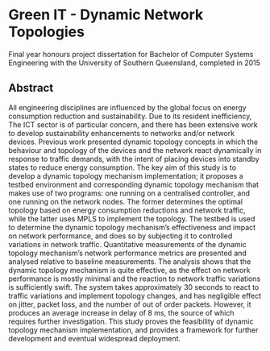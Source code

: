 # Green IT - Dynamic Network Topologies
Final year honours project dissertation for Bachelor of Computer Systems Engineering with the University of Southern Queensland, completed in 2015


## Abstract
All engineering disciplines are influenced by the global focus on energy consumption reduction and sustainability. Due to its resident inefficiency, The ICT sector is of particular concern, and there has been extensive work to develop sustainability enhancements to networks and/or network devices. Previous work presented dynamic topology concepts in which the behaviour and topology of the devices and the network react dynamically in response to traffic demands, with the intent of placing devices into standby states to reduce energy consumption. The key aim of this study is to develop a dynamic topology mechanism implementation; it proposes a testbed environment and corresponding dynamic topology mechanism that makes use of two programs: one running on a centralised controller, and one running on the network nodes. The former determines the optimal topology based on energy consumption reductions and network traffic, while the latter uses MPLS to implement the topology. The testbed is used to determine the dynamic topology mechanism’s effectiveness and impact on network performance, and does so by subjecting it to controlled variations in network traffic. Quantitative measurements of the dynamic topology mechanism’s network performance metrics are presented and analysed relative to baseline measurements. The analysis shows that the dynamic topology mechanism is quite effective, as the effect on network performance is mostly minimal and the reaction to network traffic variations is sufficiently swift. The system takes approximately 30 seconds to react to traffic variations and implement topology changes, and has negligible effect on jitter, packet loss, and the number of out of order packets. However, it produces an average increase in delay of 8 ms, the source of which requires further investigation. This study proves the feasibility of dynamic topology mechanism implementation, and provides a framework for further development and eventual widespread deployment.
